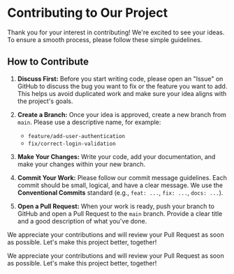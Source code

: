 # Contributing to Our Project

Thank you for your interest in contributing! We're excited to see your ideas. To ensure a smooth process, please follow these simple guidelines.

## How to Contribute

1.  **Discuss First:** Before you start writing code, please open an "Issue" on GitHub to discuss the bug you want to fix or the feature you want to add. This helps us avoid duplicated work and make sure your idea aligns with the project's goals.

2.  **Create a Branch:** Once your idea is approved, create a new branch from `main`. Please use a descriptive name, for example:
    *   `feature/add-user-authentication`
    *   `fix/correct-login-validation`

3.  **Make Your Changes:** Write your code, add your documentation, and make your changes within your new branch.

4.  **Commit Your Work:** Please follow our commit message guidelines. Each commit should be small, logical, and have a clear message. We use the **Conventional Commits** standard (e.g., `feat: ...`, `fix: ...`, `docs: ...`).

5.  **Open a Pull Request:** When your work is ready, push your branch to GitHub and open a Pull Request to the `main` branch. Provide a clear title and a good description of what you've done.

We appreciate your contributions and will review your Pull Request as soon as possible. Let's make this project better, together!

We appreciate your contributions and will review your Pull Request as soon as possible. Let's make this project better, together!